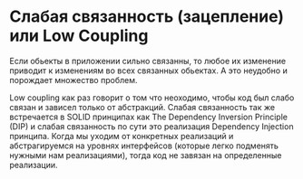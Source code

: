 # Слабая связанность (зацепление) или Low Coupling

Если обьекты в приложении сильно связанны, то любое их
изменение приводит к изменениям во всех связанных обьектах.
А это неудобно и порождает множество проблем. 

Low coupling как раз говорит о том что неоходимо, чтобы код был слабо
связан и зависел только от абстракций. Слабая связанность так же
встречается в SOLID принципах как The Dependency Inversion Principle (DIP)
и слабая связанность по сути это реализация Dependency Injection принципа.
Когда мы уходим от конкретных реализаций и абстрагируемся на уровнях
интерфейсов (которые легко подменять нужными нам реализациями),
тогда код не завязан на определенные реализации.
